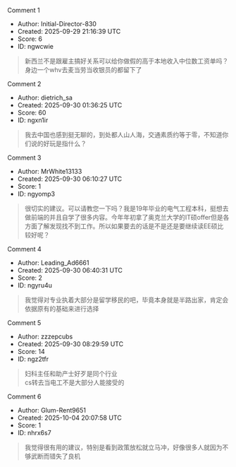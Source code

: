 Comment 1

- Author: Initial-Director-830
- Created: 2025-09-29 21:16:39 UTC
- Score: 6
- ID: ngwcwie

> 新西兰不是跟雇主搞好关系可以给你做假的高于本地收入中位数工资单吗？ 身边一个whv去麦当劳当收银员的都留下了

Comment 2

- Author: dietrich_sa
- Created: 2025-09-30 01:36:25 UTC
- Score: 60
- ID: ngxn1ir

> 我去中国也感到挺无聊的，到处都人山人海，交通素质约等于零，不知道你们说的好玩是指什么？

Comment 3

- Author: MrWhite13133
- Created: 2025-09-30 06:10:27 UTC
- Score: 1
- ID: ngyomp3

> 很切实的建议。可以请教您一下吗？我是19年毕业的电气工程本科，挺想去做前端的并且自学了很多内容。今年年初拿了奥克兰大学的IT硕offer但是各方面了解发现找不到工作。所以如果要去的话是不是还是要继续读EE硕比较好呢？

Comment 4

- Author: Leading_Ad6661
- Created: 2025-09-30 06:40:31 UTC
- Score: 2
- ID: ngyru4u

> 我觉得对专业执着大部分是留学移民的吧，毕竟本身就是半路出家，肯定会依据原有的基础来进行选择

Comment 5

- Author: zzzepcubs
- Created: 2025-09-30 08:29:59 UTC
- Score: 14
- ID: ngz2tfr

> 妇科主任和助产士好歹是同个行业   
> cs转去当电工不是大部分人能接受的

Comment 6

- Author: Glum-Rent9651
- Created: 2025-10-04 20:07:58 UTC
- Score: 1
- ID: nhrx6s7

> 我觉得很有用的建议，特别是看到政策放松就立马冲，好像很多人就因为不够武断而错失了良机
